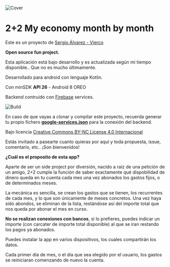 ![Cover](https://sergioalvarez.dev/github/cover22.png)

# 2+2 My economy month by month

Este es un proyecto de [Sergio Álvarez - Vierco](https://www.sergioalvarez.dev)

**Open source fun project.**

Esta aplicación está bajo desarrollo y es actualizada según mi tiempo disponible.. Que no es mucho últimamente.

Desarrollado para android con lenguaje Kotlin.

Con minSDK **API 26** - Android 8 OREO

Backend contruido con [Firebase](https://firebase.google.com/) services.

![Build](https://sergioalvarez.dev/github/buildfirebase.png)

En caso de que vayas a clonar y compilar este proyecto, recuerda generar tu propio fichero [**google-services.json**](https://support.google.com/firebase/answer/7015592?hl=en) para la conexión del backend.

Bajo licencia [Creative Commons BY-NC License 4.0 Internacional](https://creativecommons.org/licenses/by-nc/4.0/legalcode.es)

Estás invitado a pasearte cuanto quieras por aquí y toda propuesta, issue, comentario, etc.. ¡Son bienvenidos!

**¿Cuál es el proposito de esta app?**

Aparte de ser un side project por diversión, nacido a raíz de una petición de un amigo, 2+2 cumple la función de saber exactamente qué dispobilidad de dinero queda en tu cuenta cada mes una vez abonados los gastos fijos, o de determinados meses.

La mecánica es sencilla, se crean los gastos que se tienen, los recurrentes de cada mes, y lo que son únicamente de meses concretos. Una vez haya sido abondos, se eliminan de la lista, restándose así del importe total que nos queda por abonar el mes en curso.

**No se realizan conexiones con bancos**, si lo prefieres, puedes indicar un importe (con carcater de importe total disponible) al que se iran restando los pagos ya abonados.

Puedes instalar la app en varios dispositivos, los cuales compartirán los datos.

Cada primer día de mes, o el día que sea elegido por el usuario, los gastos se reiniciaran comenzando de nuevo la cuenta.


